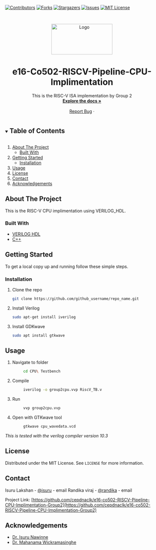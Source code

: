 [![Contributors][contributors-shield]][contributors-url]
[![Forks][forks-shield]][forks-url]
[![Stargazers][stars-shield]][stars-url]
[![Issues][issues-shield]][issues-url]
[![MIT License][license-shield]][license-url]

<!-- PROJECT LOGO -->
<br />
<p align="center">
    <img src="https://upload.wikimedia.org/wikipedia/commons/9/9a/RISC-V-logo.svg" alt="Logo" width="200" height="100">

  <h1 align="center">e16-Co502-RISCV-Pipeline-CPU-Implimentation</h1>

  <p align="center">
    This is the RISC-V ISA implementation by Group 2 
    <br />
    <a href="https://github.com/cepdnaclk/e16-co502-RISCV-Pipeline-CPU-Implimentation-Group2"><strong>Explore the docs »</strong></a>
    <br />
    <br />
    <a href="https://github.com/cepdnaclk/e16-co502-RISCV-Pipeline-CPU-Implimentation-Group2/issues">Report Bug</a>
    ·
  </p>
</p>

<!-- TABLE OF CONTENTS -->
<details open="open">
  <summary><h2 style="display: inline-block">Table of Contents</h2></summary>
  <ol>
    <li>
      <a href="#about-the-project">About The Project</a>
      <ul>
        <li><a href="#built-with">Built With</a></li>
      </ul>
    </li>
    <li>
      <a href="#getting-started">Getting Started</a>
      <ul>
        <li><a href="#installation">Installation</a></li>
      </ul>
    </li>
    <li><a href="#usage">Usage</a></li>
    <li><a href="#license">License</a></li>
    <li><a href="#contact">Contact</a></li>
    <li><a href="#acknowledgements">Acknowledgements</a></li>
  </ol>
</details>

<!-- ABOUT THE PROJECT -->

## About The Project

This is the RISC-V CPU implimentation using VERILOG_HDL.

### Built With

- [VERILOG HDL](https://en.wikipedia.org/wiki/Verilog)
- [C++]()

<!-- GETTING STARTED -->

## Getting Started

To get a local copy up and running follow these simple steps.

### Installation

1. Clone the repo
   ```sh
   git clone https://github.com/github_username/repo_name.git
   ```
2. Install Verilog
   ```sh
   sudo apt-get install iverilog
   ```
3. Install GDKwave
   ```sh
   sudo apt install gtkwave
   ```

<!-- USAGE EXAMPLES -->

## Usage

1. Navigate to folder
   ```sh
        cd CPU\ Testbench
   ```
2. Compile
   ```sh
        iverilog -o group2cpu.vvp RiscV_TB.v
   ```
3. Run
   ```sh
        vvp group2cpu.vvp
   ```
4. Open with GTKwave tool
   ```sh
        gtkwave cpu_wavedata.vcd
   ```

_This is tested with the verilog compiler version 10.3_

<!-- LICENSE -->

## License

Distributed under the MIT License. See `LICENSE` for more information.

<!-- CONTACT -->

## Contact

Isuru Lakshan - [@isuru](eng.isurulakshan@gmail.com) - email
Randika viraj - [@randika](eng.isurulakshan@gmail.com) - email

Project Link: [https://github.com/cepdnaclk/e16-co502-RISCV-Pipeline-CPU-Implimentation-Group2](https://github.com/cepdnaclk/e16-co502-RISCV-Pipeline-CPU-Implimentation-Group2)

<!-- ACKNOWLEDGEMENTS -->

## Acknowledgements

- [Dr. Isuru Nawinne]()
- [Dr. Mahanama Wickramasinghe]()

<!-- MARKDOWN LINKS & IMAGES -->

[contributors-shield]: https://img.shields.io/github/contributors/cepdnaclk/e16-co502-RISCV-Pipeline-CPU-Implimentation-Group2.svg?style=for-the-badge
[contributors-url]: https://github.com/cepdnaclk/e16-co502-RISCV-Pipeline-CPU-Implimentation-Group2/graphs/contributors
[forks-shield]: https://img.shields.io/github/forks/cepdnaclk/e16-co502-RISCV-Pipeline-CPU-Implimentation-Group2.svg?style=for-the-badge
[forks-url]: https://github.com/cepdnaclk/e16-co502-RISCV-Pipeline-CPU-Implimentation-Group2/network/members
[stars-shield]: https://img.shields.io/github/stars/cepdnaclk/e16-co502-RISCV-Pipeline-CPU-Implimentation-Group2.svg?style=for-the-badge
[stars-url]: https://github.com/cepdnaclk/e16-co502-RISCV-Pipeline-CPU-Implimentation-Group2/stargazers
[issues-shield]: https://img.shields.io/github/issues/cepdnaclk/e16-co502-RISCV-Pipeline-CPU-Implimentation-Group2.svg?style=for-the-badge
[issues-url]: https://github.com/cepdnaclk/e16-co502-RISCV-Pipeline-CPU-Implimentation-Group2/issues
[license-shield]: https://img.shields.io/github/license/cepdnaclk/e16-co502-RISCV-Pipeline-CPU-Implimentation-Group2.svg?style=for-the-badge
[license-url]: https://github.com/cepdnaclk/e16-co502-RISCV-Pipeline-CPU-Implimentation-Group2/blob/master/LICENSE.txt
[linkedin-shield]: https://img.shields.io/badge/-LinkedIn-black.svg?style=for-the-badge&logo=linkedin&colorB=555
[linkedin-url]: https://linkedin.com/in/github_username
